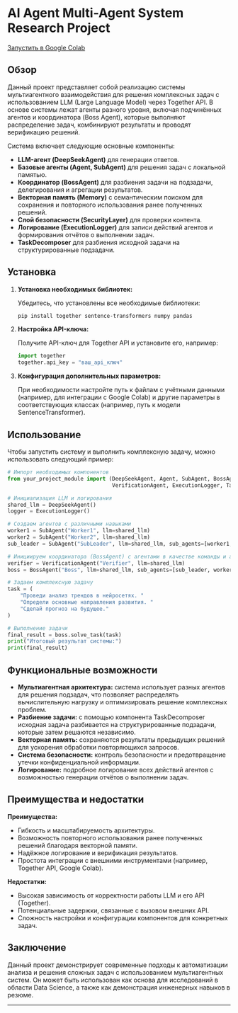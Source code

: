 

# AI Agent Multi-Agent System Research Project
[Запустить в Google Colab](https://colab.research.google.com/drive/1xkhJpnpnlRUrpaSXP065p32q7PFJvam1?usp=sharing)
## Обзор

Данный проект представляет собой реализацию системы мультиагентного взаимодействия для решения комплексных задач с использованием LLM (Large Language Model) через Together API. В основе системы лежат агенты разного уровня, включая подчинённых агентов и координатора (Boss Agent), которые выполняют распределение задач, комбинируют результаты и проводят верификацию решений.

Система включает следующие основные компоненты:
- **LLM-агент (DeepSeekAgent)** для генерации ответов.
- **Базовые агенты (Agent, SubAgent)** для решения задач с локальной памятью.
- **Координатор (BossAgent)** для разбиения задачи на подзадачи, делегирования и агрегации результатов.
- **Векторная память (Memory)** с семантическим поиском для сохранения и повторного использования ранее полученных решений.
- **Слой безопасности (SecurityLayer)** для проверки контента.
- **Логирование (ExecutionLogger)** для записи действий агентов и формирования отчётов о выполнении задач.
- **TaskDecomposer** для разбиения исходной задачи на структурированные подзадачи.

## Установка

1. **Установка необходимых библиотек:**

   Убедитесь, что установлены все необходимые библиотеки:

   ```bash
   pip install together sentence-transformers numpy pandas
   ```

2. **Настройка API-ключа:**

   Получите API-ключ для Together API и установите его, например:

   ```python
   import together
   together.api_key = "ваш_api_ключ"
   ```

3. **Конфигурация дополнительных параметров:**

   При необходимости настройте путь к файлам с учётными данными (например, для интеграции с Google Colab) и другие параметры в соответствующих классах (например, путь к модели SentenceTransformer).

## Использование

Чтобы запустить систему и выполнить комплексную задачу, можно использовать следующий пример:

```python
# Импорт необходимых компонентов
from your_project_module import (DeepSeekAgent, Agent, SubAgent, BossAgent, 
                                 VerificationAgent, ExecutionLogger, TaskDecomposer)

# Инициализация LLM и логирования
shared_llm = DeepSeekAgent()
logger = ExecutionLogger()

# Создаем агентов с различными навыками
worker1 = SubAgent("Worker1", llm=shared_llm)
worker2 = SubAgent("Worker2", llm=shared_llm)
sub_leader = SubAgent("SubLeader", llm=shared_llm, sub_agents=[worker1, worker2])

# Инициируем координатора (BossAgent) с агентами в качестве команды и агентом верификации
verifier = VerificationAgent("Verifier", llm=shared_llm)
boss = BossAgent("Boss", llm=shared_llm, sub_agents=[sub_leader, worker1, worker2], verifier=verifier)

# Задаем комплексную задачу
task = (
    "Проведи анализ трендов в нейросетях. "
    "Определи основные направления развития. "
    "Сделай прогноз на будущее."
)

# Выполнение задачи
final_result = boss.solve_task(task)
print("Итоговый результат системы:")
print(final_result)
```

## Функциональные возможности

- **Мультиагентная архитектура:** система использует разных агентов для решения подзадач, что позволяет распределять вычислительную нагрузку и оптимизировать решение комплексных проблем.
- **Разбиение задачи:** с помощью компонента TaskDecomposer исходная задача разбивается на структурированные подзадачи, которые затем решаются независимо.
- **Векторная память:** сохраняются результаты предыдущих решений для ускорения обработки повторяющихся запросов.
- **Система безопасности:** контроль безопасности и предотвращение утечки конфиденциальной информации.
- **Логирование:** подробное логирование всех действий агентов с возможностью генерации отчётов о выполнении задач.

## Преимущества и недостатки

**Преимущества:**
- Гибкость и масштабируемость архитектуры.
- Возможность повторного использования ранее полученных решений благодаря векторной памяти.
- Надёжное логирование и верификация результатов.
- Простота интеграции с внешними инструментами (например, Together API, Google Colab).

**Недостатки:**
- Высокая зависимость от корректности работы LLM и его API (Together).
- Потенциальные задержки, связанные с вызовом внешних API.
- Сложность настройки и конфигурации компонентов для конкретных задач.

## Заключение

Данный проект демонстрирует современные подходы к автоматизации анализа и решения сложных задач с использованием мультиагентных систем. Он может быть использован как основа для исследований в области Data Science, а также как демонстрация инженерных навыков в резюме.

---
